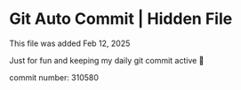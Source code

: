 # Git Auto Commit | Hidden File

This file was added Feb 12, 2025

Just for fun and keeping my daily git commit active 🤪

commit number: 310580
